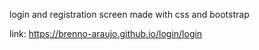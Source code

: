 login and registration screen made with css and bootstrap

link: https://brenno-araujo.github.io/login/login
